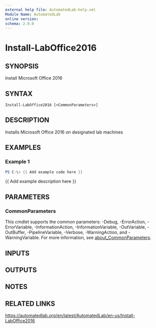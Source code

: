 ```yaml
---
external help file: AutomatedLab-help.xml
Module Name: AutomatedLab
online version:
schema: 2.0.0
---
```


# Install-LabOffice2016

## SYNOPSIS
Install Microsoft Office 2016

## SYNTAX

```
Install-LabOffice2016 [<CommonParameters>]
```

## DESCRIPTION
Installs Microsoft Office 2016 on designated lab machines

## EXAMPLES

### Example 1
```powershell
PS C:\> {{ Add example code here }}
```

{{ Add example description here }}

## PARAMETERS

### CommonParameters
This cmdlet supports the common parameters: -Debug, -ErrorAction, -ErrorVariable, -InformationAction, -InformationVariable, -OutVariable, -OutBuffer, -PipelineVariable, -Verbose, -WarningAction, and -WarningVariable. For more information, see [about_CommonParameters](http://go.microsoft.com/fwlink/?LinkID=113216).

## INPUTS

## OUTPUTS

## NOTES

## RELATED LINKS
https://automatedlab.org/en/latest/AutomatedLab/en-us/Install-LabOffice2016

